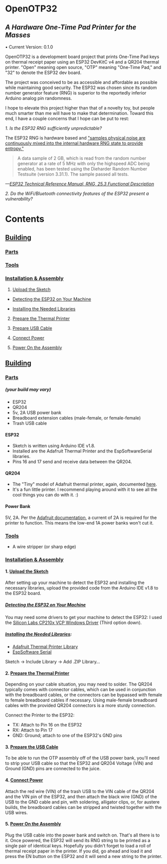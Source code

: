 # OpenOTP32
## *A Hardware One-Time Pad Printer for the Masses*

• Current Version: 0.1.0


OpenOTP32 is a development board project that prints One-Time Pad keys on thermal receipt paper using an ESP32 DevKitC v4 and a QR204 thermal printer. "Open" meaning open source, "OTP" meaning "One-Time Pad," and "32" to denote the ESP32 dev board.

The project was conceived to be as accessible and affordable as possible while maintaining good security.
The ESP32 was chosen since its random number generator feature (RNG) is superior to the reportedly inferior Arduino analog pin randomness.

I hope to elevate this project higher than that of a novelty toy, but people much smarter than me will have to make that determination. Toward this end, I have a couple concerns that I hope can be put to rest:

*1. Is the ESP32 RNG sufficiently unpredictable?*

The ESP32 RNG is hardware based and ["samples physical noise are continuously mixed into the internal hardware RNG state to provide entropy."](https://www.espressif.com/sites/default/files/documentation/esp32_datasheet_en.pdf)

> A data sample of 2 GB, which is read from the random number generator at a rate of 5 MHz with only the highspeed ADC being enabled, has been tested using the Dieharder Random Number Testsuite (version 3.31.1). The sample passed all tests.

*—[ESP32 Technical Reference Manual, RNG, 25.3 Functional Description](https://www.espressif.com/sites/default/files/documentation/esp32_technical_reference_manual_en.pdf#rng)*

*2. Do the WiFi/Bluetooth connectivity features of the ESP32 present a vulnerability?*

# Contents
## <a name="b-building">[Building](#b_building)</a>
### <a name="p-parts">[Parts](#p_parts)</a>
### <a name="t-tools">[Tools](#t_tools)</a>
### <a name="instal-ass">[Installation & Assembly](#instal_ass)</a>
1. <a name="1-upsketch">[Upload the Sketch](#1_upsketch)</a>
  
  - <a name="1-1-detesp">[Detecting the ESP32 on Your Machine](#1_1_detesp)</a>
  
  - <a name="1-2-instalib">[Installing the Needed Libraries](#1_2_instalib)</a>

2. <a name="2-preprint">[Prepare the Thermal Printer](#2_preprint)</a>

3. <a name="3-prepusb">[Prepare USB Cable](#3_prepusb)</a>

4. <a name="4-conpow">[Connect Power](#4_conpow)</a>

5. <a name="5-powass">[Power On the Assembly](#5_powass)</a>



## <a name="b_building">[Building](#b-building)</a>
### <a name="p_parts">[Parts](#p-parts)</a>
##### (your build may vary)
- ESP32
- QR204
- 5v, 2A USB power bank
- Breadboard extension cables (male-female, or female-female)
- Trash USB cable

#### ESP32
- Sketch is written using Arduino IDE v1.8.
- Installed are the Adafruit Thermal Printer and the EspSoftwareSerial libraries.
- Pins 16 and 17 send and receive data between the QR204.

#### QR204
- The "Tiny" model of Adafruit thermal printer, again, documented [here](https://cdn-learn.adafruit.com/downloads/pdf/mini-thermal-receipt-printer.pdf).
- It's a fun little printer. I recommend playing around with it to see all the cool things you can do with it. :)

#### Power Bank
5V, 2A. Per the [Adafruit documentation](https://cdn-learn.adafruit.com/downloads/pdf/mini-thermal-receipt-printer.pdf), a current of 2A is required for the printer to function. This means the low-end 1A power banks won't cut it.

### <a name="t_tools">[Tools](#t-tools)</a>
- A wire stripper (or sharp edge)



### <a name="instal-ass">[Installation & Assembly](#instal_ass)</a>


#### 1. <a name="1_upsketch">[Upload the Sketch](#1-upsketch)</a>
After setting up your machine to detect the ESP32 and installing the necessary libraries, upload the provided code from the Arduino IDE v1.8 to the ESP32 board.

##### <a name="1_1_detesp">[Detecting the ESP32 on Your Machine](#1-1-detesp)</a>
You may need some drivers to get your machine to detect the ESP32: I used the [Silicon Labs CP210x VCP Windows Driver](https://www.silabs.com/developers/usb-to-uart-bridge-vcp-drivers?tab=downloads) (Third option down).

##### <a name="1_2_instalib">[Installing the Needed Libraries](#1-2-instalib):

- [Adafruit Thermal Printer Library](https://github.com/adafruit/Adafruit-Thermal-Printer-Library)
- [EspSoftware Serial](https://github.com/plerup/espsoftwareserial)

Sketch -> Include Library -> Add .ZIP Library…


#### 2. <a name="2_preprint">[Prepare the Thermal Printer](#2-preprint)</a>

Depending on your cable situation, you may need to solder. The QR204 typically comes with connector cables, which can be used in conjunction with the breadboard cables, or the connectors can be bypassed with female to female breadboard cables if necessary. Using male-female breadboard cables with the provided QR204 connectors is a more sturdy connection.

Connect the Printer to the ESP32:

- TX: Attach to Pin 16 on the ESP32
- RX: Attach to Pin 17
- GND: Ground; attach to one of the ESP32's GND pins


#### 3. <a name="3_prepusb">[Prepare the USB Cable](#3-prepusb)</a>

To be able to run the OTP assembly off of the USB power bank, you'll need to strip your USB cable so that the ESP32 and QR204 Voltage (VIN) and Ground (GND) pins are connected to the juice. 


#### 4. <a name="4_conpow">[Connect Power](#4-conpow)</a>

Attach the red wire (VIN) of the trash USB to the VIN cable of the QR204 and the VIN pin of the ESP32, and then attach the black wire (GND) of the USB to the GND cable and pin, with soldering, alligator clips, or, for austere builds, the breadboard cables can be stripped and twisted together with the USB wires. 


#### 5. <a name="5_powass">[Power On the Assembly](#5-powass)</a>

Plug the USB cable into the power bank and switch on. That's all there is to it. Once powered, the ESP32 will send its RNG string to be printed as a single pair of identical keys. Hopefully you didn't forget to load a roll of thermal receipt paper in the printer. If you did, go ahead and load it and press the EN button on the ESP32 and it will send a new string to the printer.